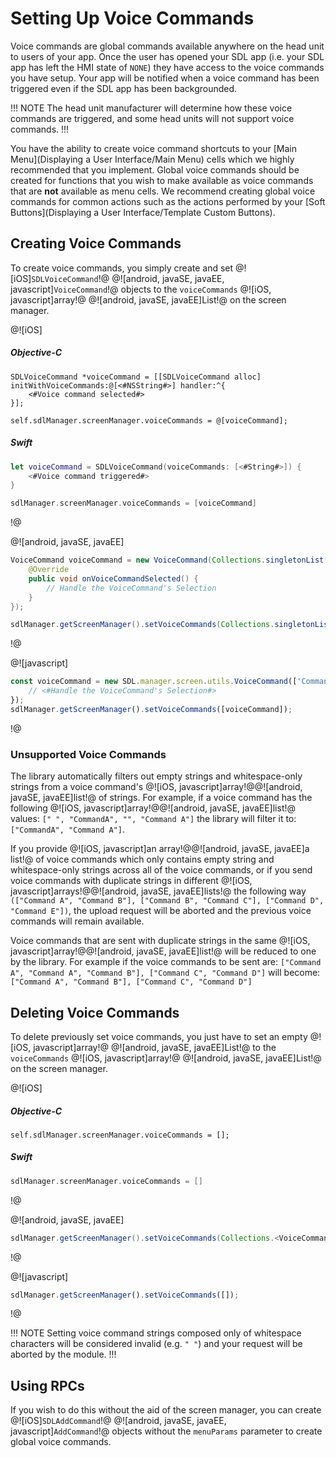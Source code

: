 # Setting Up Voice Commands
Voice commands are global commands available anywhere on the head unit to users of your app. Once the user has opened your SDL app (i.e. your SDL app has left the HMI state of `NONE`) they have access to the voice commands you have setup. Your app will be notified when a voice command has been triggered even if the SDL app has been backgrounded.

!!! NOTE
The head unit manufacturer will determine how these voice commands are triggered, and some head units will not support voice commands.
!!!

You have the ability to create voice command shortcuts to your [Main Menu](Displaying a User Interface/Main Menu) cells which we highly recommended that you implement. Global voice commands should be created for functions that you wish to make available as voice commands that are **not** available as menu cells. We recommend creating global voice commands for common actions such as the actions performed by your [Soft Buttons](Displaying a User Interface/Template Custom Buttons).


## Creating Voice Commands
To create voice commands, you simply create and set @![iOS]`SDLVoiceCommand`!@ @![android, javaSE, javaEE, javascript]`VoiceCommand`!@ objects to the `voiceCommands`  @![iOS, javascript]array!@ @![android, javaSE, javaEE]List!@ on the screen manager.

@![iOS]
##### Objective-C
```objc
SDLVoiceCommand *voiceCommand = [[SDLVoiceCommand alloc] initWithVoiceCommands:@[<#NSString#>] handler:^{
    <#Voice command selected#>
}];

self.sdlManager.screenManager.voiceCommands = @[voiceCommand];
```

##### Swift
```swift
let voiceCommand = SDLVoiceCommand(voiceCommands: [<#String#>]) {
    <#Voice command triggered#>
}

sdlManager.screenManager.voiceCommands = [voiceCommand]
```
!@

@![android, javaSE, javaEE]
```java
VoiceCommand voiceCommand = new VoiceCommand(Collections.singletonList("Command One"), new VoiceCommandSelectionListener() {
    @Override
    public void onVoiceCommandSelected() {
        // Handle the VoiceCommand's Selection
    }
});

sdlManager.getScreenManager().setVoiceCommands(Collections.singletonList(voiceCommand));
```
!@

@![javascript]
```js
const voiceCommand = new SDL.manager.screen.utils.VoiceCommand(['Command One'], function () {
    // <#Handle the VoiceCommand's Selection#>
});
sdlManager.getScreenManager().setVoiceCommands([voiceCommand]);
```
!@

### Unsupported Voice Commands
The library automatically filters out empty strings and whitespace-only strings from a voice command's @![iOS, javascript]array!@@![android, javaSE, javaEE]list!@ of strings. For example, if a voice command has the following @![iOS, javascript]array!@@![android, javaSE, javaEE]list!@ values: `[" ", "CommandA", "", "Command A"]` the library will filter it to: `["CommandA", "Command A"]`.

If you provide @![iOS, javascript]an array!@@![android, javaSE, javaEE]a list!@ of voice commands which only contains empty string and whitespace-only strings across all of the voice commands, or if you send voice commands with duplicate strings in different @![iOS, javascript]arrays!@@![android, javaSE, javaEE]lists!@ the following way `(["Command A", "Command B"], ["Command B", "Command C"], ["Command D", "Command E"])`, the upload request will be aborted and the previous voice commands will remain available.

Voice commands that are sent with duplicate strings in the same @![iOS, javascript]array!@@![android, javaSE, javaEE]list!@ will be reduced to one by the library. For example if the voice commands to be sent are: `["Command A", "Command A", "Command B"], ["Command C", "Command D"]` will become: `["Command A", "Command B"], ["Command C", "Command D"]`

## Deleting Voice Commands
To delete previously set voice commands, you just have to set an empty @![iOS, javascript]array!@ @![android, javaSE, javaEE]List!@ to the `voiceCommands` @![iOS, javascript]array!@ @![android, javaSE, javaEE]List!@ on the screen manager.

@![iOS]
##### Objective-C
```objc
self.sdlManager.screenManager.voiceCommands = [];
```

##### Swift
```swift
sdlManager.screenManager.voiceCommands = []
```
!@

@![android, javaSE, javaEE]
```java
sdlManager.getScreenManager().setVoiceCommands(Collections.<VoiceCommand>emptyList());
```
!@

@![javascript]
```js
sdlManager.getScreenManager().setVoiceCommands([]);
```
!@

!!! NOTE
Setting voice command strings composed only of whitespace characters will be considered invalid (e.g.  `" "`) and your request will be aborted by the module.
!!!

## Using RPCs
If you wish to do this without the aid of the screen manager, you can create @![iOS]`SDLAddCommand`!@ @![android, javaSE, javaEE, javascript]`AddCommand`!@ objects without the `menuParams` parameter to create global voice commands.
